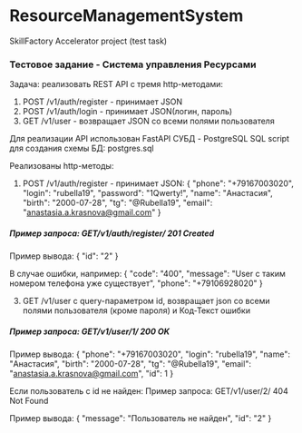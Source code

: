 # ResourceManagementSystem
SkillFactory Accelerator project (test task)

### Тестовое задание - Система управления Ресурсами
Задача: реализовать REST API с тремя http-методами:
1) POST /v1/auth/register - принимает JSON
2) POST /v1/auth/login - принимает JSON(логин, пароль)
3) GET /v1/user - возвращает JSON со всеми полями пользователя

Для реализации API использован FastAPI
СУБД - PostgreSQL
SQL script для создания схемы БД: postgres.sql

Реализованы http-методы:
1) POST /v1/auth/register - принимает JSON:
    {
      "phone": "+79167003020",
      "login": "rubella19",
      "password": "1Qwerty!",
      "name": "Анастасия",
      "birth": "2000-07-28",
      "tg": "@Rubella19",
      "email": "anastasia.a.krasnova@gmail.com"
     }
##### Пример запроса: GET/v1/auth/register/  201 Created
Пример вывода:
    {
      "id": "2"
    }

В случае ошибки, например:
    {
      "code": "400",
      "message": "User с таким номером телефона уже существует",
      "phone": "+79106928020"
}


3) GET /v1/user
с query-параметром id, возвращает json со всеми полями пользователя
(кроме пароля) и Код-Текст ошибки

##### Пример запроса: GET/v1/user/1/  200 OK

Пример вывода:
    {
      "phone": "+79167003020",
      "login": "rubella19",
      "name": "Анастасия",
      "birth": "2000-07-28",
      "tg": "@Rubella19",
      "email": "anastasia.a.krasnova@gmail.com",
      "id": 1
     }

Если пользователь с id не найден:
Пример запроса: GET/v1/user/2/  404 Not Found

Пример вывода:
    {
      "message": "Пользователь не найден",
      "id": "2"
    }

